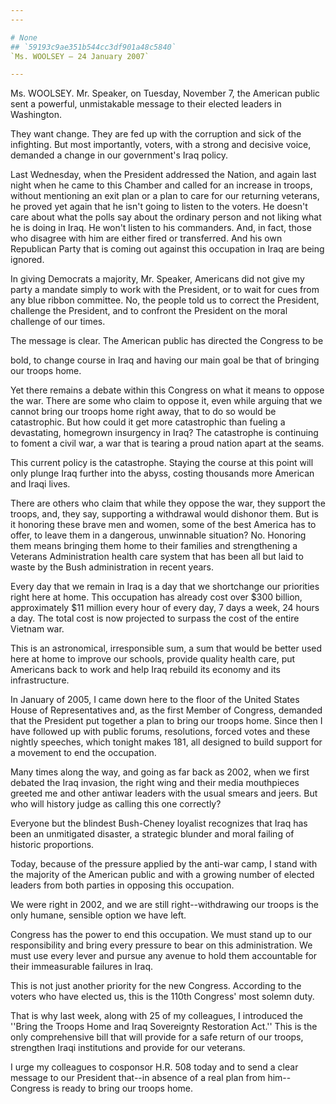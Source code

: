 ```yaml
---
---

# None
## `59193c9ae351b544cc3df901a48c5840`
`Ms. WOOLSEY — 24 January 2007`

---
```



Ms. WOOLSEY. Mr. Speaker, on Tuesday, November 7, the American public 
sent a powerful, unmistakable message to their elected leaders in 
Washington.

They want change. They are fed up with the corruption and sick of the 
infighting. But most importantly, voters, with a strong and decisive 
voice, demanded a change in our government's Iraq policy.

Last Wednesday, when the President addressed the Nation, and again 
last night when he came to this Chamber and called for an increase in 
troops, without mentioning an exit plan or a plan to care for our 
returning veterans, he proved yet again that he isn't going to listen 
to the voters. He doesn't care about what the polls say about the 
ordinary person and not liking what he is doing in Iraq. He won't 
listen to his commanders. And, in fact, those who disagree with him are 
either fired or transferred. And his own Republican Party that is 
coming out against this occupation in Iraq are being ignored.

In giving Democrats a majority, Mr. Speaker, Americans did not give 
my party a mandate simply to work with the President, or to wait for 
cues from any blue ribbon committee. No, the people told us to correct 
the President, challenge the President, and to confront the President 
on the moral challenge of our times.

The message is clear. The American public has directed the Congress 
to be


bold, to change course in Iraq and having our main goal be that of 
bringing our troops home.

Yet there remains a debate within this Congress on what it means to 
oppose the war. There are some who claim to oppose it, even while 
arguing that we cannot bring our troops home right away, that to do so 
would be catastrophic. But how could it get more catastrophic than 
fueling a devastating, homegrown insurgency in Iraq? The catastrophe is 
continuing to foment a civil war, a war that is tearing a proud nation 
apart at the seams.

This current policy is the catastrophe. Staying the course at this 
point will only plunge Iraq further into the abyss, costing thousands 
more American and Iraqi lives.

There are others who claim that while they oppose the war, they 
support the troops, and, they say, supporting a withdrawal would 
dishonor them. But is it honoring these brave men and women, some of 
the best America has to offer, to leave them in a dangerous, unwinnable 
situation? No. Honoring them means bringing them home to their families 
and strengthening a Veterans Administration health care system that has 
been all but laid to waste by the Bush administration in recent years.

Every day that we remain in Iraq is a day that we shortchange our 
priorities right here at home. This occupation has already cost over 
$300 billion, approximately $11 million every hour of every day, 7 days 
a week, 24 hours a day. The total cost is now projected to surpass the 
cost of the entire Vietnam war.

This is an astronomical, irresponsible sum, a sum that would be 
better used here at home to improve our schools, provide quality health 
care, put Americans back to work and help Iraq rebuild its economy and 
its infrastructure.

In January of 2005, I came down here to the floor of the United 
States House of Representatives and, as the first Member of Congress, 
demanded that the President put together a plan to bring our troops 
home. Since then I have followed up with public forums, resolutions, 
forced votes and these nightly speeches, which tonight makes 181, all 
designed to build support for a movement to end the occupation.

Many times along the way, and going as far back as 2002, when we 
first debated the Iraq invasion, the right wing and their media 
mouthpieces greeted me and other antiwar leaders with the usual smears 
and jeers. But who will history judge as calling this one correctly?

Everyone but the blindest Bush-Cheney loyalist recognizes that Iraq 
has been an unmitigated disaster, a strategic blunder and moral failing 
of historic proportions.

Today, because of the pressure applied by the anti-war camp, I stand 
with the majority of the American public and with a growing number of 
elected leaders from both parties in opposing this occupation.

We were right in 2002, and we are still right--withdrawing our troops 
is the only humane, sensible option we have left.

Congress has the power to end this occupation. We must stand up to 
our responsibility and bring every pressure to bear on this 
administration. We must use every lever and pursue any avenue to hold 
them accountable for their immeasurable failures in Iraq.

This is not just another priority for the new Congress. According to 
the voters who have elected us, this is the 110th Congress' most solemn 
duty.

That is why last week, along with 25 of my colleagues, I introduced 
the ''Bring the Troops Home and Iraq Sovereignty Restoration Act.'' 
This is the only comprehensive bill that will provide for a safe return 
of our troops, strengthen Iraqi institutions and provide for our 
veterans.

I urge my colleagues to cosponsor H.R. 508 today and to send a clear 
message to our President that--in absence of a real plan from him--
Congress is ready to bring our troops home.

